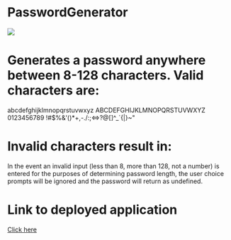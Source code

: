 # PasswordGenerator

<img src="https://i.imgur.com/U6IzmQA.png">

# Generates a password anywhere between 8-128 characters. Valid characters are:
 abcdefghijklmnopqrstuvwxyz
 ABCDEFGHIJKLMNOPQRSTUVWXYZ
 0123456789
 !#$%&'()*+,-./:;<=>?@[]^_`{|}~"

# Invalid characters result in: 
In the event an invalid input (less than 8, more than 128, not a number) is entered for the purposes of determining password length, the user choice prompts will be ignored and the password will return as undefined.

# Link to deployed application
<a href="https://batorasan.github.io/PasswordGenerator/">Click here</a>